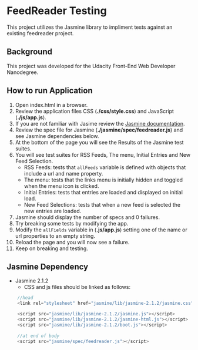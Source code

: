 # FeedReader Testing

This project utilizes the Jasmine library to impliment tests against an existing feedreader project.


## Background

This project was developed for the Udacity Front-End Web Developer Nanodegree.

## How to run Application

1. Open index.html in a browser.
2. Review the application files CSS (**./css/style.css**) and JavaScript (**./js/app.js**).
3. If you are not familiar with Jasime review the [Jasmine documentation](http://jasmine.github.io).
4. Review the spec file for Jasmine (**./jasmine/spec/feedreader.js**) and see Jasmine dependencies below.
5. At the bottom of the page you will see the Results of the Jasmine test suites.
6. You will see test suites for RSS Feeds, The menu, Initial Entries and New Feed Selection.
	- RSS Feeds: tests that `allFeeds` variable is defined with objects that include a url and name property.
	- The menu: tests that the links menu is initially hidden and toggled when the menu icon is clicked.
	- Initial Entries: tests that entries are loaded and displayed on initial load.
	- New Feed Selections: tests that when a new feed is selected the new entries are loaded.
7. Jasmine should display the number of specs and 0 failures.
8. Try breaking some tests by modifying the app.
9. Modify the `allFields` variable in (**.js/app.js**) setting one of the name or url properties to an empty string.
10. Reload the page and you will now see a failure.
11. Keep on breaking and testing.


## Jasmine Dependency
- Jasmine 2.1.2
   - CSS and js files should be linked as follows:
```Javascript
	//head
    <link rel="stylesheet" href="jasmine/lib/jasmine-2.1.2/jasmine.css">

    <script src="jasmine/lib/jasmine-2.1.2/jasmine.js"></script>
    <script src="jasmine/lib/jasmine-2.1.2/jasmine-html.js"></script>
    <script src="jasmine/lib/jasmine-2.1.2/boot.js"></script>
    
	//at end of body
	<script src="jasmine/spec/feedreader.js"></script>
```